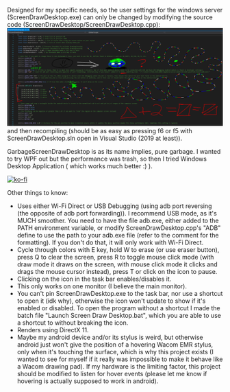 Designed for my specific needs, so the user settings for the windows server (ScreenDrawDesktop.exe) can only be changed by modifying the source code (ScreenDrawDesktop/ScreenDrawDesktop.cpp):
![Settings](Settings.PNG)
and then recompiling (should be as easy as pressing f6 or f5 with ScreenDrawDesktop.sln open in Visual Studio (2019 at least)).

GarbageScreenDrawDesktop is as its name implies, pure garbage. I wanted to try WPF out but the performance was trash, so then I tried Windows Desktop Application ( which works much better :) ).

[![ko-fi](https://i.imgur.com/eYDOLTJ.png)](https://ko-fi.com/Z8Z3S9FJ5)

Other things to know:
- Uses either Wi-Fi Direct or USB Debugging (using adb port reversing (the opposite of adb port forwarding)). I recommend USB mode, as it's MUCH smoother. You need to have the file adb.exe, either added to the PATH environment variable, or modify ScreenDrawDesktop.cpp's "ADB" define to use the path to your adb.exe file (refer to the comment for the formatting). If you don't do that, it will only work with Wi-Fi Direct.
- Cycle through colors with E key, hold W to erase (or use eraser button), press Q to clear the screen, press R to toggle mouse click mode (with draw mode it draws on the screen, with mouse click mode it clicks and drags the mouse cursor instead), press T or click on the icon to pause.
- Clicking on the icon in the task bar enables/disables it.
- This only works on one monitor (I believe the main monitor).
- You can't pin ScreenDrawDesktop.exe to the task bar, nor use a shortcut to open it (idk why), otherwise the icon won't update to show if it's enabled or disabled. To open the program without a shortcut I made the batch file "Launch Screen Draw Desktop.bat",
which you are able to use a shortcut to without breaking the icon.
- Renders using DirectX 11.
- Maybe my android device and/or its stylus is weird, but otherwise android just won't give the position of a hovering Wacom EMR stylus, only when it's touching the surface, which is why this project exists (I wanted to see for myself if it really was impossible to make it behave like a Wacom drawing pad). If my hardware is the limiting factor, this project should be modified to listen for hover events (please let me know if hovering is actually supposed to work in android).
  
